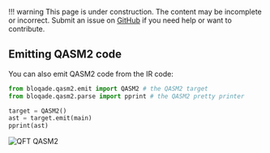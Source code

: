 !!! warning
    This page is under construction. The content may be incomplete or incorrect. Submit an issue
    on [GitHub](https://github.com/QuEraComputing/bloqade/issues/new) if you need help or want to
    contribute.

## Emitting QASM2 code

You can also emit QASM2 code from the IR code:

```python
from bloqade.qasm2.emit import QASM2 # the QASM2 target
from bloqade.qasm2.parse import pprint # the QASM2 pretty printer

target = QASM2()
ast = target.emit(main)
pprint(ast)
```

![QFT QASM2](qft-qasm2.png)
